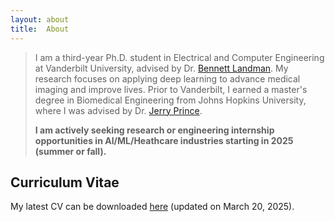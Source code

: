 ```yaml
---
layout: about
title:  About
---
```


> I am a third-year Ph.D. student in Electrical and Computer Engineering at Vanderbilt University, advised by Dr. [Bennett Landman](https://my.vanderbilt.edu/masi/people/bennett-landman-ph-d/). My research focuses on applying deep learning to advance medical imaging and improve lives. Prior to Vanderbilt, I earned a master's degree in Biomedical Engineering from Johns Hopkins University, where I was advised by Dr. [Jerry Prince](https://iacl.ece.jhu.edu/index.php?title=Prince). 
> 
> **I am actively seeking research or engineering internship opportunities in AI/ML/Heathcare industries starting in 2025 (summer or fall).**




## Curriculum Vitae
My latest CV can be downloaded [here](\assets\cv\CV_Chenyu_Gao.pdf) (updated on March 20, 2025).
